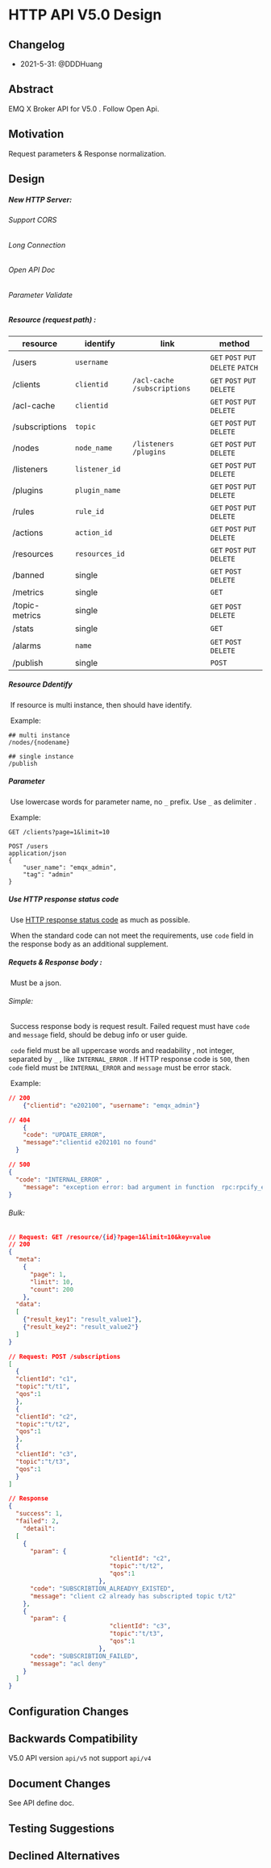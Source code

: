 # HTTP API V5.0 Design

## Changelog

* 2021-5-31: @DDDHuang

## Abstract

EMQ X Broker API for V5.0 . Follow Open Api.

## Motivation

Request parameters & Response normalization.

## Design

##### New HTTP Server:

###### 	Support CORS

###### 	Long Connection

###### 	Open API Doc

###### 	Parameter Validate

##### Resource (request path) :

| resource       | identify       | link                          | method                              |
| -------------- | -------------- | ----------------------------- | ----------------------------------- |
| /users         | `username`     |                               | `GET` `POST` `PUT` `DELETE` `PATCH` |
| /clients       | `clientid`     | `/acl-cache` `/subscriptions` | `GET` `POST` `PUT` `DELETE`         |
| /acl-cache     | `clientid`     |                               | `GET` `POST` `PUT` `DELETE`         |
| /subscriptions | `topic`        |                               | `GET` `POST` `PUT` `DELETE`         |
| /nodes         | `node_name`    | `/listeners ` `/plugins`      | `GET` `POST` `PUT` `DELETE`         |
| /listeners     | `listener_id`  |                               | `GET` `POST` `PUT` `DELETE`         |
| /plugins       | `plugin_name`  |                               | `GET` `POST` `PUT` `DELETE`         |
| /rules         | `rule_id`      |                               | `GET` `POST` `PUT` `DELETE`         |
| /actions       | `action_id`    |                               | `GET` `POST` `PUT` `DELETE`         |
| /resources     | `resources_id` |                               | `GET` `POST` `PUT` `DELETE`         |
| /banned        | single         |                               | `GET` `POST`  `DELETE`              |
| /metrics       | single         |                               | `GET`                               |
| /topic-metrics | single         |                               | `GET` `POST`  `DELETE`              |
| /stats         | single         |                               | `GET`                               |
| /alarms        | `name`         |                               | `GET` `POST`  `DELETE`              |
| /publish       | single         |                               | `POST`                              |

##### Resource Ddentify

​	If resource is multi instance, then should have identify.

​	Example:

``` 
## multi instance
/nodes/{nodename}

## single instance
/publish
```

##### Parameter

​	Use lowercase words for parameter name, no `_` prefix. Use `_` as delimiter .

​	Example:

```http
GET /clients?page=1&limit=10
```

```http
POST /users
application/json
{
	"user_name": "emqx_admin",
	"tag": "admin"
}
```

##### Use HTTP response status code

​	Use [HTTP response status code](https://developer.mozilla.org/en-US/docs/Web/HTTP/Status) as much as possible. 

​	When the standard code can not meet the requirements, use  `code` field in the response body as an additional supplement.

##### Requets & Response body :

​	Must be a json.

###### Simple:

​	Success response body is request result. Failed request must have `code` and `message` field, should be debug info or user guide. 

​	`code` field must be all uppercase words and readability , not integer, separated by `_` , like `INTERNAL_ERROR` . If HTTP response code is `500`, then `code` field must be `INTERNAL_ERROR` and  `message`  must be error stack.

​	Example:

```json
// 200
	{"clientid": "e202100", "username": "emqx_admin"}
```

```json
// 404
	{
    "code": "UPDATE_ERROR",
    "message":"clientid e202101 no found"
  }
```

```json
// 500
{
  "code": "INTERNAL_ERROR" ,
 	"message": "exception error: bad argument in function  rpc:rpcify_exception/2 (rpc.erl, line 467)"
}
```

###### 	Bulk:

``` json
// Request: GET /resource/{id}?page=1&limit=10&key=value
// 200
{
  "meta":
  	{
      "page": 1,
      "limit": 10,
      "count": 200
    },
  "data": 
  [
  	{"result_key1": "result_value1"}, 
    {"result_key2": "result_value2"}
  ]
}
```

```json
// Request: POST /subscriptions
[
  {
  "clientId": "c1",
  "topic":"t/t1",
  "qos":1
  },
  {
  "clientId": "c2",
  "topic":"t/t2",
  "qos":1
  },
  {
  "clientId": "c3",
  "topic":"t/t3",
  "qos":1
  }
]

// Response
{
  "success": 1,
  "failed": 2,
	"detail": 
  [
    {
      "param": {
  							"clientId": "c2",
  							"topic":"t/t2",
  							"qos":1
  						 },
      "code": "SUBSCRIBTION_ALREADYY_EXISTED",
      "message": "client c2 already has subscripted topic t/t2"
    },
    {
      "param": {
  							"clientId": "c3",
  							"topic":"t/t3",
  							"qos":1
  						 },
      "code": "SUBSCRIBTION_FAILED",
      "message": "acl deny"
    }
  ]
}

```



## Configuration Changes

## Backwards Compatibility

V5.0 API version `api/v5` not support  `api/v4`

## Document Changes

See API define doc.

## Testing Suggestions

## Declined Alternatives

